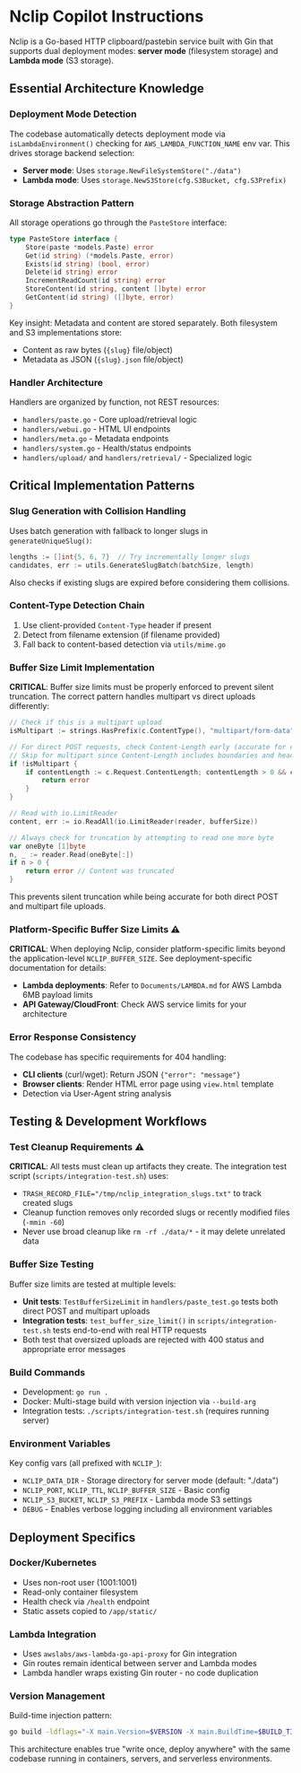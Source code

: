 # Nclip Copilot Instructions

Nclip is a Go-based HTTP clipboard/pastebin service built with Gin that supports dual deployment modes: **server mode** (filesystem storage) and **Lambda mode** (S3 storage).

## Essential Architecture Knowledge

### Deployment Mode Detection
The codebase automatically detects deployment mode via `isLambdaEnvironment()` checking for `AWS_LAMBDA_FUNCTION_NAME` env var. This drives storage backend selection:
- **Server mode**: Uses `storage.NewFileSystemStore("./data")` 
- **Lambda mode**: Uses `storage.NewS3Store(cfg.S3Bucket, cfg.S3Prefix)`

### Storage Abstraction Pattern
All storage operations go through the `PasteStore` interface:
```go
type PasteStore interface {
    Store(paste *models.Paste) error
    Get(id string) (*models.Paste, error) 
    Exists(id string) (bool, error)
    Delete(id string) error
    IncrementReadCount(id string) error
    StoreContent(id string, content []byte) error
    GetContent(id string) ([]byte, error)
}
```

Key insight: Metadata and content are stored separately. Both filesystem and S3 implementations store:
- Content as raw bytes (`{slug}` file/object)
- Metadata as JSON (`{slug}.json` file/object)

### Handler Architecture 
Handlers are organized by function, not REST resources:
- `handlers/paste.go` - Core upload/retrieval logic
- `handlers/webui.go` - HTML UI endpoints  
- `handlers/meta.go` - Metadata endpoints
- `handlers/system.go` - Health/status endpoints
- `handlers/upload/` and `handlers/retrieval/` - Specialized logic

## Critical Implementation Patterns

### Slug Generation with Collision Handling
Uses batch generation with fallback to longer slugs in `generateUniqueSlug()`:
```go
lengths := []int{5, 6, 7}  // Try incrementally longer slugs
candidates, err := utils.GenerateSlugBatch(batchSize, length)
```
Also checks if existing slugs are expired before considering them collisions.

### Content-Type Detection Chain
1. Use client-provided `Content-Type` header if present
2. Detect from filename extension (if filename provided)  
3. Fall back to content-based detection via `utils/mime.go`

### Buffer Size Limit Implementation
**CRITICAL**: Buffer size limits must be properly enforced to prevent silent truncation. The correct pattern handles multipart vs direct uploads differently:

```go
// Check if this is a multipart upload
isMultipart := strings.HasPrefix(c.ContentType(), "multipart/form-data")

// For direct POST requests, check Content-Length early (accurate for content size)
// Skip for multipart since Content-Length includes boundaries and headers
if !isMultipart {
    if contentLength := c.Request.ContentLength; contentLength > 0 && contentLength > bufferSize {
        return error
    }
}

// Read with io.LimitReader
content, err := io.ReadAll(io.LimitReader(reader, bufferSize))

// Always check for truncation by attempting to read one more byte
var oneByte [1]byte
n, _ := reader.Read(oneByte[:])
if n > 0 {
    return error // Content was truncated
}
```

This prevents silent truncation while being accurate for both direct POST and multipart file uploads.

### Platform-Specific Buffer Size Limits ⚠️
**CRITICAL**: When deploying Nclip, consider platform-specific limits beyond the application-level `NCLIP_BUFFER_SIZE`. See deployment-specific documentation for details:
- **Lambda deployments**: Refer to `Documents/LAMBDA.md` for AWS Lambda 6MB payload limits
- **API Gateway/CloudFront**: Check AWS service limits for your architecture

### Error Response Consistency 
The codebase has specific requirements for 404 handling:
- **CLI clients** (curl/wget): Return JSON `{"error": "message"}` 
- **Browser clients**: Render HTML error page using `view.html` template
- Detection via User-Agent string analysis

## Testing & Development Workflows

### Test Cleanup Requirements ⚠️
**CRITICAL**: All tests must clean up artifacts they create. The integration test script (`scripts/integration-test.sh`) uses:
- `TRASH_RECORD_FILE="/tmp/nclip_integration_slugs.txt"` to track created slugs
- Cleanup function removes only recorded slugs or recently modified files (`-mmin -60`)
- Never use broad cleanup like `rm -rf ./data/*` - it may delete unrelated data

### Buffer Size Testing
Buffer size limits are tested at multiple levels:
- **Unit tests**: `TestBufferSizeLimit` in `handlers/paste_test.go` tests both direct POST and multipart uploads
- **Integration tests**: `test_buffer_size_limit()` in `scripts/integration-test.sh` tests end-to-end with real HTTP requests
- Both test that oversized uploads are rejected with 400 status and appropriate error messages

### Build Commands
- Development: `go run .` 
- Docker: Multi-stage build with version injection via `--build-arg`
- Integration tests: `./scripts/integration-test.sh` (requires running server)

### Environment Variables
Key config vars (all prefixed with `NCLIP_`):
- `NCLIP_DATA_DIR` - Storage directory for server mode (default: "./data")
- `NCLIP_PORT`, `NCLIP_TTL`, `NCLIP_BUFFER_SIZE` - Basic config
- `NCLIP_S3_BUCKET`, `NCLIP_S3_PREFIX` - Lambda mode S3 settings
- `DEBUG` - Enables verbose logging including all environment variables

## Deployment Specifics

### Docker/Kubernetes
- Uses non-root user (1001:1001) 
- Read-only container filesystem
- Health check via `/health` endpoint
- Static assets copied to `/app/static/`

### Lambda Integration
- Uses `awslabs/aws-lambda-go-api-proxy` for Gin integration
- Gin routes remain identical between server and Lambda modes
- Lambda handler wraps existing Gin router - no code duplication

### Version Management
Build-time injection pattern:
```bash
go build -ldflags="-X main.Version=$VERSION -X main.BuildTime=$BUILD_TIME -X main.CommitHash=$GIT_COMMIT"
```

This architecture enables true "write once, deploy anywhere" with the same codebase running in containers, servers, and serverless environments.

